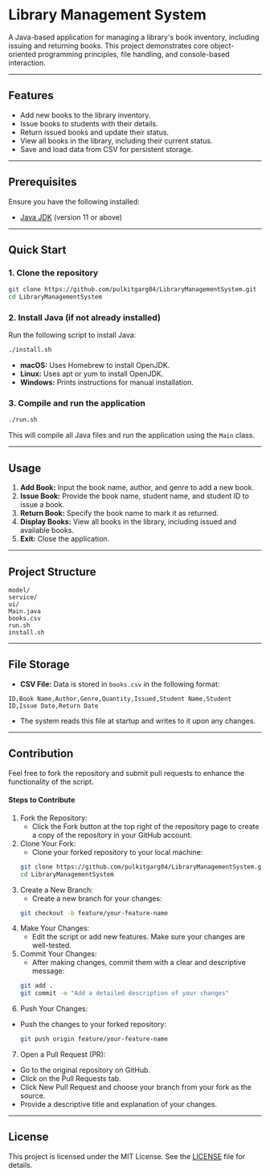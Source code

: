 # Library Management System

A Java-based application for managing a library's book inventory, including issuing and returning books. This project demonstrates core object-oriented programming principles, file handling, and console-based interaction.

---

## Features

- Add new books to the library inventory.
- Issue books to students with their details.
- Return issued books and update their status.
- View all books in the library, including their current status.
- Save and load data from CSV for persistent storage.

---

## Prerequisites

Ensure you have the following installed:

- [Java JDK](https://www.oracle.com/java/technologies/javase-downloads.html) (version 11 or above)

---

## Quick Start

### 1. Clone the repository
```bash
git clone https://github.com/pulkitgarg04/LibraryManagementSystem.git
cd LibraryManagementSystem
```

### 2. Install Java (if not already installed)
Run the following script to install Java:
```bash
./install.sh
```
- **macOS:** Uses Homebrew to install OpenJDK.
- **Linux:** Uses apt or yum to install OpenJDK.
- **Windows:** Prints instructions for manual installation.

### 3. Compile and run the application
```bash
./run.sh
```
This will compile all Java files and run the application using the `Main` class.

---

## Usage
1. **Add Book:** Input the book name, author, and genre to add a new book.
2. **Issue Book:** Provide the book name, student name, and student ID to issue a book.
3. **Return Book:** Specify the book name to mark it as returned.
4. **Display Books:** View all books in the library, including issued and available books.
5. **Exit:** Close the application.

---

## Project Structure
```
model/
service/
ui/
Main.java
books.csv
run.sh 
install.sh 
```

---

## File Storage
- **CSV File:** Data is stored in `books.csv` in the following format:
```csv
ID,Book Name,Author,Genre,Quantity,Issued,Student Name,Student ID,Issue Date,Return Date
```
- The system reads this file at startup and writes to it upon any changes.

---

## Contribution
Feel free to fork the repository and submit pull requests to enhance the functionality of the script.

#### Steps to Contribute
1. Fork the Repository:
    - Click the Fork button at the top right of the repository page to create a copy of the repository in your GitHub account.
2. Clone Your Fork:
    - Clone your forked repository to your local machine:
    ```bash
    git clone https://github.com/pulkitgarg04/LibraryManagementSystem.git
    cd LibraryManagementSystem
    ```
3. Create a New Branch:
    - Create a new branch for your changes:
    ```bash
    git checkout -b feature/your-feature-name
    ```
4. Make Your Changes:
    - Edit the script or add new features. Make sure your changes are well-tested.
5. Commit Your Changes:
    - After making changes, commit them with a clear and descriptive message:
    ```bash
    git add .
    git commit -m "Add a detailed description of your changes"
    ```
6. Push Your Changes:
- Push the changes to your forked repository:
    ```bash
    git push origin feature/your-feature-name
    ```
7. Open a Pull Request (PR):
- Go to the original repository on GitHub.
- Click on the Pull Requests tab.
- Click New Pull Request and choose your branch from your fork as the source.
- Provide a descriptive title and explanation of your changes.

---

## License
This project is licensed under the MIT License. See the [LICENSE](LICENSE) file for details.